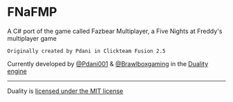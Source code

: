 # FNaFMP
A C# port of the game called Fazbear Multiplayer, a Five Nights at Freddy's multiplayer game

`Originally created by Pdani in Clickteam Fusion 2.5`

Currently developed by [@Pdani001](https://github.com/Pdani001) & [@Brawlboxgaming](https://github.com/Brawlboxgaming) in the [Duality engine](https://www.duality2d.net/)

---

Duality is [licensed under the MIT license](https://github.com/AdamsLair/duality/blob/master/LICENSE)